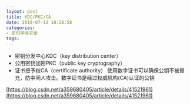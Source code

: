```yaml
---
layout: post
title: KDC/PKC/CA
date: 2018-07-12 18:28:58
categories:
- 密码学与安全
tags:
---
```

- 密钥分发中心KDC（key distribution center）
- 公用密钥加密PKC（public key cryptography）
- 证书授予权CA（certificate authority）   使用数字证书可以确保公钥不被冒充，防中间人攻击。数字证书是经过权威机构(CA)认证的公钥

[https://blog.csdn.net/a359680405/article/details/41521961](https://blog.csdn.net/a359680405/article/details/41521961)  